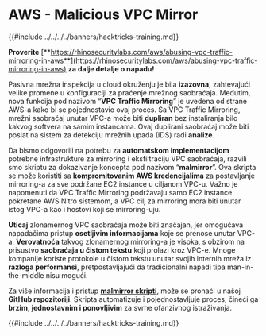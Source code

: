 # AWS - Malicious VPC Mirror

{{#include ../../../../banners/hacktricks-training.md}}

**Proverite** [**https://rhinosecuritylabs.com/aws/abusing-vpc-traffic-mirroring-in-aws**](https://rhinosecuritylabs.com/aws/abusing-vpc-traffic-mirroring-in-aws) **za dalјe detalje o napadu!**

Pasivna mrežna inspekcija u cloud okruženju je bila **izazovna**, zahtevajući velike promene u konfiguraciji za praćenje mrežnog saobraćaja. Međutim, nova funkcija pod nazivom “**VPC Traffic Mirroring**” je uvedena od strane AWS-a kako bi se pojednostavio ovaj proces. Sa VPC Traffic Mirroring, mrežni saobraćaj unutar VPC-a može biti **dupliran** bez instaliranja bilo kakvog softvera na samim instancama. Ovaj duplirani saobraćaj može biti poslat na sistem za detekciju mrežnih upada (IDS) radi **analize**.

Da bismo odgovorili na potrebu za **automatskom implementacijom** potrebne infrastrukture za mirroring i eksfiltraciju VPC saobraćaja, razvili smo skriptu za dokazivanje koncepta pod nazivom “**malmirror**”. Ova skripta se može koristiti sa **kompromitovanim AWS kredencijalima** za postavljanje mirroring-a za sve podržane EC2 instance u ciljanom VPC-u. Važno je napomenuti da VPC Traffic Mirroring podržavaju samo EC2 instance pokretane AWS Nitro sistemom, a VPC cilj za mirroring mora biti unutar istog VPC-a kao i hostovi koji se mirroring-uju.

**Uticaj** zlonamernog VPC saobraćaja može biti značajan, jer omogućava napadačima pristup **osetljivim informacijama** koje se prenose unutar VPC-a. **Verovatnoća** takvog zlonamernog mirroring-a je visoka, s obzirom na prisustvo **saobraćaja u čistom tekstu** koji prolazi kroz VPC-e. Mnoge kompanije koriste protokole u čistom tekstu unutar svojih internih mreža iz **razloga performansi**, pretpostavljajući da tradicionalni napadi tipa man-in-the-middle nisu mogući.

Za više informacija i pristup [**malmirror skripti**](https://github.com/RhinoSecurityLabs/Cloud-Security-Research/tree/master/AWS/malmirror), može se pronaći u našoj **GitHub repozitoriji**. Skripta automatizuje i pojednostavljuje proces, čineći ga **brzim, jednostavnim i ponovljivim** za svrhe ofanzivnog istraživanja.

{{#include ../../../../banners/hacktricks-training.md}}
